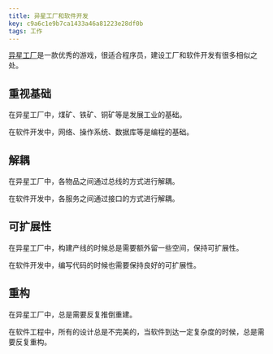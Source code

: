 ```yaml
---
title: 异星工厂和软件开发
key: c9a6c1e9b7ca1433a46a81223e28df0b
tags: 工作
---
```


[异星工厂](https://hate13.com/2020/08/31/%E5%BC%82%E6%98%9F%E5%B7%A5%E5%8E%82.html)是一款优秀的游戏，很适合程序员，建设工厂和软件开发有很多相似之处。

<!--more-->

## 重视基础

在异星工厂中，煤矿、铁矿、铜矿等是发展工业的基础。

在软件开发中，网络、操作系统、数据库等是编程的基础。

## 解耦

在异星工厂中，各物品之间通过总线的方式进行解耦。

在软件开发中，各服务之间通过接口的方式进行解耦。

## 可扩展性

在异星工厂中，构建产线的时候总是需要额外留一些空间，保持可扩展性。

在软件开发中，编写代码的时候也需要保持良好的可扩展性。

## 重构

在异星工厂中，总是需要反复推倒重建。

在软件工程中，所有的设计总是不完美的，当软件到达一定复杂度的时候，总是需要反复重构。